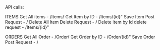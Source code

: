 
API calls:

ITEMS
Get All items   -  /Items/
Get Item by ID   -   /Items/{id}"
Save Item Post Request  -   /
Delete All Item Delete Request  - /
Delete Item by Id delete request - /Items/{id}"

ORDERS
Get All Order   -  /Order/
Get Order by ID   -   /Order/{id}"
Save Order Post Request  -   /



